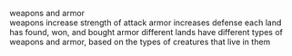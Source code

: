 weapons and armor	
	weapons increase strength of attack
	armor increases defense
	each land has found, won, and bought armor
	different lands have different types of weapons and armor, based on the types of creatures that live in them
